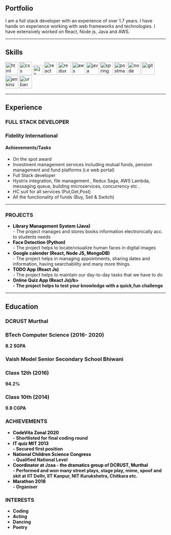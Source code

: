 ## Portfolio

I am a full stack developer with an experience of over 1.7 years. I have hands on experience working with web frameworks and technologies. I have extensively worked on React, Node js, Java and AWS.

---

## Skills

<p align='left'>
  <img src="https://upload.wikimedia.org/wikipedia/commons/thumb/6/61/HTML5_logo_and_wordmark.svg/2048px-HTML5_logo_and_wordmark.svg.png" alt="html" width="40" height="40">
  <img src='https://upload.wikimedia.org/wikipedia/commons/thumb/d/d5/CSS3_logo_and_wordmark.svg/1200px-CSS3_logo_and_wordmark.svg.png' alt="css" width="40" height="40">
  <img src='https://upload.wikimedia.org/wikipedia/commons/6/6a/JavaScript-logo.png' height='30' width='auto' alt="js">
   <img src="https://upload.wikimedia.org/wikipedia/commons/thumb/a/a7/React-icon.svg/1280px-React-icon.svg.png" alt="react" width="40" height="40"/>
  <img src="https://redux-saga.js.org/img/Redux-Saga-Logo-Portrait.png" alt="redux" width="40" height="40"/>
  <img src="https://france.scc.com/wp-content/uploads/2021/02/AWS_logo_CMYK-png.png" alt="aws" width="40" height="40"/>
   <img src="https://logos-download.com/wp-content/uploads/2016/10/Java_logo_icon.png" alt="java" width="40" height="40"/>
  <img src="https://miro.medium.com/max/600/1*gxXLMIuJDHCH7fwIgEP1cg.png" alt="spring boot" width="40" height="40"/>
  <img src="https://blog.scottlogic.com/mmcalroy/assets/postmanLogo.png" alt="postman" width="40" height="40"/>
  <img src="https://www.technoscore.com/images/services/node-js-icon.png" alt="node" width="40" height="40"/>
  <img src="https://www.christianengvall.se/wp-content/uploads/2014/05/Git-Logo-2Color-1024x450.png" alt="git" width="40" height="40"/>
  <img src="https://cdn.freebiesupply.com/logos/large/2x/jenkins-1-logo-png-transparent.png" alt="jenkins" width="40" height="40"/>
  <img src="https://www.plutora.com/wp-content/uploads/2018/07/urbancode_deploy.png" alt="urban deploy" width="40" height="40"/>
</p>

---

## Experience

### **FULL STACK DEVELOPER**
### Fidelity International

<h4> Achievements/Tasks </h4>
<ul>
 <li>On the spot award</li>
 <li>Investment management services including mutual funds, pension </li>
management and fund platforms (i.e web portal)
 <li>Full Stack developer </li>
 <li>Hystrix integration, file management , Redux Saga, AWS Lambda, messaging queue, building
   microservices, concurrency etc .</li>
 <li>HC suit for all services (Put,Get,Post) </li>
 <li>All the functionality of funds (Buy, Sell & Switch) </li>
</ul>

---

### PROJECTS
<ul>
  <li style="color:black"><b>Library Management System (Java)</b></li>
  - The project manages and stores books information electronically acc. to students needs
  <li style="color:black"><b>Face Detection (Python)</b></li>
  - The project helps to locate/visualize human faces in digital images
  <li style="color:black"><b>Google calender (React, Node JS, MongoDB)</b></li>
  - The project helps in managing appointments, sharing dates and information, having searchability and many more things.
  <li style="color:black"><b>TODO App (React Js)</b></li>
  - The project helps to maintain our day-to-day tasks that we have to do
  <li style="color:black"><b>Online Quiz App (React Js)/b></li>
  - The project helps to test your knowledge with a quick,fun challenge
</ul>


---

## Education

### **DCRUST Murthal**
### BTech Computer Science (2016- 2020)
8.2 SGPA

### **Vaish Model Senior Secondary School Bhiwani**
### Class 12th (2016)
94.2%
### Class 10th (2014)
9.8 CGPA



### ACHIEVEMENTS
<ul>
  <li style="color:black"><b>CodeVita Zonal 2020</b></li>
  - Shortlisted for final coding round
  <li style="color:black"><b>IT quiz MIT 2013</b></li>
  - Secured first position
  <li style="color:black"><b>National Children Science Congress</b></li>
  - Qualified National Level
  <li style="color:black"><b>Coordinator at Jzaa - the dramatics group of DCRUST, Murthal</b></li>
  - Performed and won many street plays, stage play, mime, spoof and skit at IIT Delhi, IIT Kanpur, NIT Kurukshetra, Chitkara etc.
  <li style="color:black"><b>Marathon 2018</b></li>
  - Organiser
</ul>

### INTERESTS
<ul>
  <li>Coding</li>
  <li>Acting</li>
  <li>Dancing</li>
  <li>Poetry</li>
</ul>

